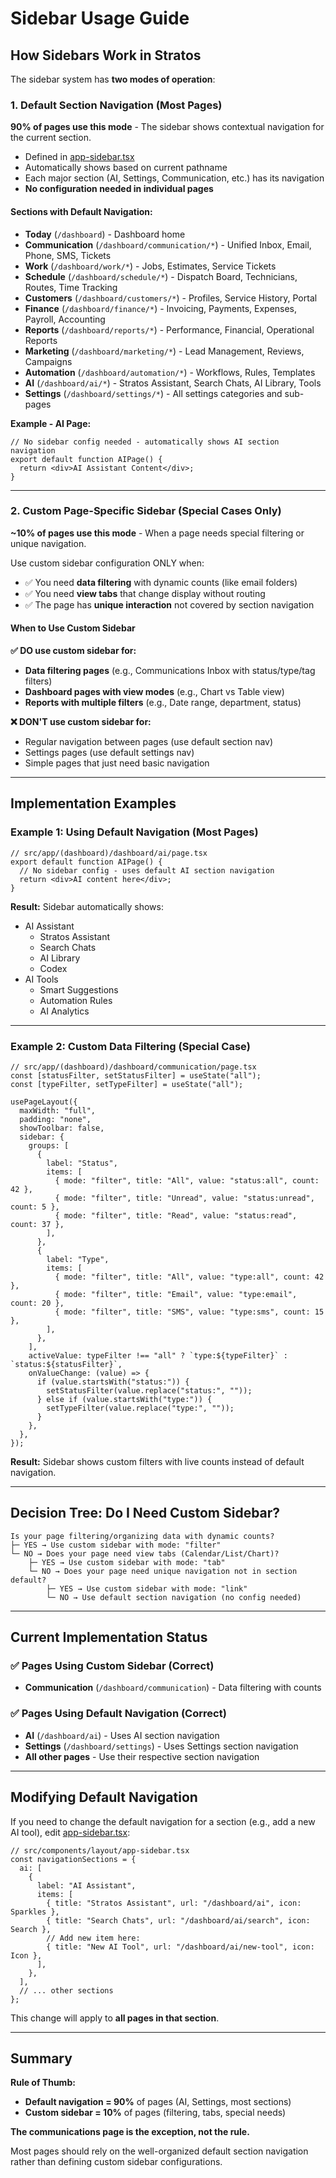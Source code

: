 # Sidebar Usage Guide

## How Sidebars Work in Stratos

The sidebar system has **two modes of operation**:

### 1. Default Section Navigation (Most Pages)

**90% of pages use this mode** - The sidebar shows contextual navigation for the current section.

- Defined in [app-sidebar.tsx](/src/components/layout/app-sidebar.tsx)
- Automatically shows based on current pathname
- Each major section (AI, Settings, Communication, etc.) has its navigation
- **No configuration needed in individual pages**

#### Sections with Default Navigation:

- **Today** (`/dashboard`) - Dashboard home
- **Communication** (`/dashboard/communication/*`) - Unified Inbox, Email, Phone, SMS, Tickets
- **Work** (`/dashboard/work/*`) - Jobs, Estimates, Service Tickets
- **Schedule** (`/dashboard/schedule/*`) - Dispatch Board, Technicians, Routes, Time Tracking
- **Customers** (`/dashboard/customers/*`) - Profiles, Service History, Portal
- **Finance** (`/dashboard/finance/*`) - Invoicing, Payments, Expenses, Payroll, Accounting
- **Reports** (`/dashboard/reports/*`) - Performance, Financial, Operational Reports
- **Marketing** (`/dashboard/marketing/*`) - Lead Management, Reviews, Campaigns
- **Automation** (`/dashboard/automation/*`) - Workflows, Rules, Templates
- **AI** (`/dashboard/ai/*`) - Stratos Assistant, Search Chats, AI Library, Tools
- **Settings** (`/dashboard/settings/*`) - All settings categories and sub-pages

**Example - AI Page:**
```tsx
// No sidebar config needed - automatically shows AI section navigation
export default function AIPage() {
  return <div>AI Assistant Content</div>;
}
```

---

### 2. Custom Page-Specific Sidebar (Special Cases Only)

**~10% of pages use this mode** - When a page needs special filtering or unique navigation.

Use custom sidebar configuration ONLY when:
- ✅ You need **data filtering** with dynamic counts (like email folders)
- ✅ You need **view tabs** that change display without routing
- ✅ The page has **unique interaction** not covered by section navigation

#### When to Use Custom Sidebar

**✅ DO use custom sidebar for:**
- **Data filtering pages** (e.g., Communications Inbox with status/type/tag filters)
- **Dashboard pages with view modes** (e.g., Chart vs Table view)
- **Reports with multiple filters** (e.g., Date range, department, status)

**❌ DON'T use custom sidebar for:**
- Regular navigation between pages (use default section nav)
- Settings pages (use default settings nav)
- Simple pages that just need basic navigation

---

## Implementation Examples

### Example 1: Using Default Navigation (Most Pages)

```tsx
// src/app/(dashboard)/dashboard/ai/page.tsx
export default function AIPage() {
  // No sidebar config - uses default AI section navigation
  return <div>AI content here</div>;
}
```

**Result:** Sidebar automatically shows:
- AI Assistant
  - Stratos Assistant
  - Search Chats
  - AI Library
  - Codex
- AI Tools
  - Smart Suggestions
  - Automation Rules
  - AI Analytics

---

### Example 2: Custom Data Filtering (Special Case)

```tsx
// src/app/(dashboard)/dashboard/communication/page.tsx
const [statusFilter, setStatusFilter] = useState("all");
const [typeFilter, setTypeFilter] = useState("all");

usePageLayout({
  maxWidth: "full",
  padding: "none",
  showToolbar: false,
  sidebar: {
    groups: [
      {
        label: "Status",
        items: [
          { mode: "filter", title: "All", value: "status:all", count: 42 },
          { mode: "filter", title: "Unread", value: "status:unread", count: 5 },
          { mode: "filter", title: "Read", value: "status:read", count: 37 },
        ],
      },
      {
        label: "Type",
        items: [
          { mode: "filter", title: "All", value: "type:all", count: 42 },
          { mode: "filter", title: "Email", value: "type:email", count: 20 },
          { mode: "filter", title: "SMS", value: "type:sms", count: 15 },
        ],
      },
    ],
    activeValue: typeFilter !== "all" ? `type:${typeFilter}` : `status:${statusFilter}`,
    onValueChange: (value) => {
      if (value.startsWith("status:")) {
        setStatusFilter(value.replace("status:", ""));
      } else if (value.startsWith("type:")) {
        setTypeFilter(value.replace("type:", ""));
      }
    },
  },
});
```

**Result:** Sidebar shows custom filters with live counts instead of default navigation.

---

## Decision Tree: Do I Need Custom Sidebar?

```
Is your page filtering/organizing data with dynamic counts?
├─ YES → Use custom sidebar with mode: "filter"
└─ NO → Does your page need view tabs (Calendar/List/Chart)?
    ├─ YES → Use custom sidebar with mode: "tab"
    └─ NO → Does your page need unique navigation not in section default?
        ├─ YES → Use custom sidebar with mode: "link"
        └─ NO → Use default section navigation (no config needed)
```

---

## Current Implementation Status

### ✅ Pages Using Custom Sidebar (Correct)

- **Communication** (`/dashboard/communication`) - Data filtering with counts

### ✅ Pages Using Default Navigation (Correct)

- **AI** (`/dashboard/ai`) - Uses AI section navigation
- **Settings** (`/dashboard/settings`) - Uses Settings section navigation
- **All other pages** - Use their respective section navigation

---

## Modifying Default Navigation

If you need to change the default navigation for a section (e.g., add a new AI tool), edit [app-sidebar.tsx](/src/components/layout/app-sidebar.tsx):

```tsx
// src/components/layout/app-sidebar.tsx
const navigationSections = {
  ai: [
    {
      label: "AI Assistant",
      items: [
        { title: "Stratos Assistant", url: "/dashboard/ai", icon: Sparkles },
        { title: "Search Chats", url: "/dashboard/ai/search", icon: Search },
        // Add new item here:
        { title: "New AI Tool", url: "/dashboard/ai/new-tool", icon: Icon },
      ],
    },
  ],
  // ... other sections
};
```

This change will apply to **all pages in that section**.

---

## Summary

**Rule of Thumb:**
- **Default navigation = 90%** of pages (AI, Settings, most sections)
- **Custom sidebar = 10%** of pages (filtering, tabs, special needs)

**The communications page is the exception, not the rule.**

Most pages should rely on the well-organized default section navigation rather than defining custom sidebar configurations.
